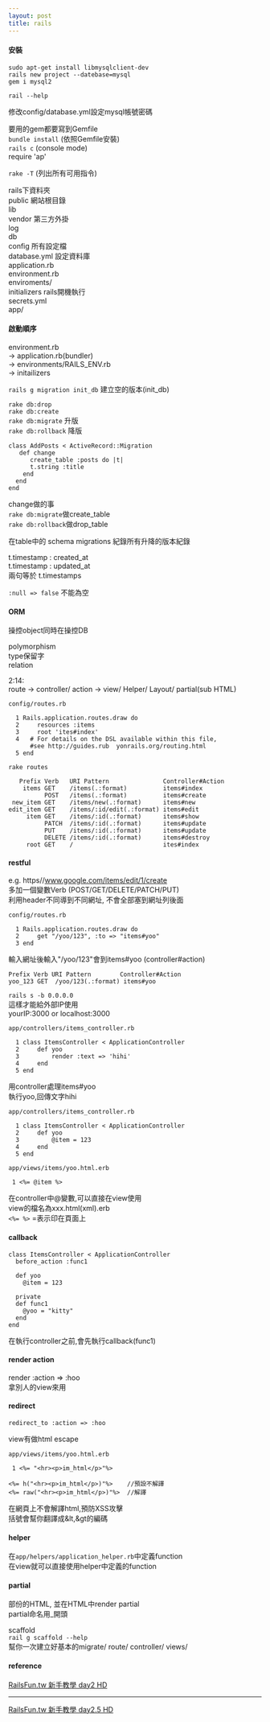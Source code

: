 ```yaml
---
layout: post
title: rails
---
```

#### 安裝
`sudo apt-get install libmysqlclient-dev`    
`rails new project --datebase=mysql`  
`gem i mysql2`
<!--more-->
`rail --help`  

修改config/database.yml設定mysql帳號密碼

要用的gem都要寫到Gemfile  
`bundle install` (依照Gemfile安裝)  
`rails c` (console mode)  
	require 'ap'  

`rake -T` (列出所有可用指令)  

rails下資料夾  
public 網站根目錄  
lib  
vendor 第三方外掛  
log  
db  
config 				所有設定檔  
  database.yml 		設定資料庫  
  application.rb	  
  environment.rb  
  enviroments/  
  initializers		rails開機執行  
  secrets.yml  
app/  

#### 啟動順序  
environment.rb   
  -> application.rb(bundler)   
  -> environments/RAILS_ENV.rb   
  -> initailizers  
    
`rails g migration init_db`  建立空的版本(init_db) 

`rake db:drop`  
`rake db:create`  
`rake db:migrate`   升版  
`rake db:rollback`  降版 

```
class AddPosts < ActiveRecord::Migration
   def change
      create_table :posts do |t|
      t.string :title
    end
  end
end
```
change做的事  
`rake db:migrate`做create_table  
`rake db:rollback`做drop_table  

在table中的 schema migrations 紀錄所有升降的版本紀錄    

t.timestamp : created_at  
t.timestamp : updated_at  
兩句等於 t.timestamps   

`:null => false` 不能為空  

#### ORM    
操控object同時在操控DB  

polymorphism  
type保留字    
relation  


2:14:     
route -> controller/ action -> view/ Helper/ Layout/ partial(sub HTML)  

```
config/routes.rb 

  1 Rails.application.routes.draw do
  2     resources :items
  3     root 'ites#index'
  4   # For details on the DSL available within this file,
      #see http://guides.rub  yonrails.org/routing.html
  5 end

```
`rake routes`  
```
   Prefix Verb   URI Pattern               Controller#Action
    items GET    /items(.:format)          items#index
          POST   /items(.:format)          items#create
 new_item GET    /items/new(.:format)      items#new
edit_item GET    /items/:id/edit(.:format) items#edit
     item GET    /items/:id(.:format)      items#show
          PATCH  /items/:id(.:format)      items#update
          PUT    /items/:id(.:format)      items#update
          DELETE /items/:id(.:format)      items#destroy
     root GET    /                         ites#index

```
#### restful    
e.g. https//www.google.com/items/edit/1/create  
多加一個變數Verb (POST/GET/DELETE/PATCH/PUT)  
利用header不同導到不同網址, 不會全部塞到網址列後面

```
config/routes.rb 

  1 Rails.application.routes.draw do
  2     get "/yoo/123", :to => "items#yoo"
  3 end
```
輸入網址後輸入"/yoo/123"會到items#yoo (controller#action)  
```
Prefix Verb URI Pattern        Controller#Action
yoo_123 GET  /yoo/123(.:format) items#yoo

```

`rails s -b 0.0.0.0`  
這樣才能給外部IP使用  
yourIP:3000 or localhost:3000  

```
app/controllers/items_controller.rb

  1 class ItemsController < ApplicationController
  2     def yoo
  3         render :text => 'hihi'
  4     end
  5 end

```
用controller處理items#yoo  
執行yoo,回傳文字hihi  

```
app/controllers/items_controller.rb

  1 class ItemsController < ApplicationController
  2     def yoo
  3         @item = 123
  4     end
  5 end

app/views/items/yoo.html.erb

 1 <%= @item %>
```
在controller中@變數,可以直接在view使用  
view的檔名為xxx.html(xml).erb  
`<%= %>` =表示印在頁面上  

#### callback  
```
class ItemsController < ApplicationController
  before_action :func1
  
  def yoo
    @item = 123

  private
  def func1  
    @yoo = "kitty"
  end
end
```
在執行controller之前,會先執行callback(func1)  


#### render action
render :action => :hoo  
拿別人的view來用    


#### redirect    
```
redirect_to :action => :hoo
```

view有做html escape  
```
app/views/items/yoo.html.erb

 1 <%= "<hr><p>im_html</p>"%>

<%= h("<hr><p>im_html</p>)"%>    //預設不解譯
<%= raw("<hr><p>im_html</p>)"%>  //解譯
```
在網頁上不會解譯html,預防XSS攻擊  
括號會幫你翻譯成&lt,&gt的編碼  


#### helper  
在`app/helpers/application_helper.rb`中定義function  
在view就可以直接使用helper中定義的function  

#### partial
部份的HTML, 並在HTML中render partial  
partial命名用_開頭 

scaffold  
`rail g scaffold --help`  
幫你一次建立好基本的migrate/ route/ controller/ views/  

#### reference
[RailsFun.tw 新手教學 day2 HD](https://www.youtube.com/watch?v=O7AoNPfUFno)

<hr>



[RailsFun.tw 新手教學 day2.5 HD](https://www.youtube.com/watch?v=r2sLYTQwgtQ)
